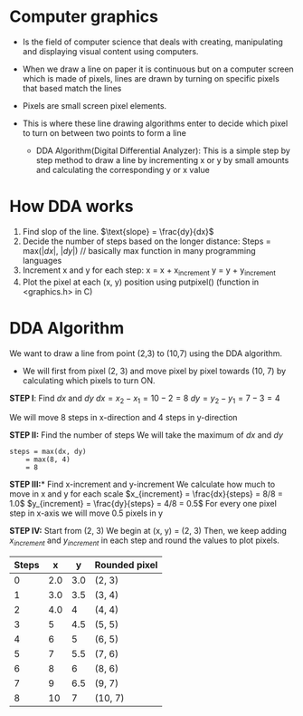 # Computer graphics
* Is the field of computer science that deals with creating, manipulating and displaying visual content using computers.

* When we draw a line on paper it is continuous but on a computer screen which is made of pixels, lines are drawn by turning on specific pixels that based match the lines

- Pixels are small screen pixel elements. 

- This is where these line drawing algorithms enter to decide which pixel to turn on between two points to form a line
	- DDA Algorithm(Digital Differential Analyzer): This is a simple step by step method to draw a line by incrementing x or y by small amounts and calculating the corresponding y or x value

# How DDA works
1. Find slop of the line. 
   $\text{slope}  = \frac{dy}{dx}$
2. Decide the number of steps based on the longer distance:
   Steps = max($|dx|$, $|dy|$) // basically max function in many programming languages 
3. Increment x and y for each step:
   x = x + x<sub>increment</sub>
   y = y + y<sub>increment</sub>
4. Plot the pixel at each (x, y) position using putpixel() (function in <graphics.h> in C)

# DDA Algorithm
We want to draw a line from point (2,3) to (10,7) using the DDA algorithm.
-  We will first from pixel (2, 3) and move pixel by pixel towards (10, 7) by calculating which pixels to turn ON.

**STEP I**: Find $dx$ and $dy$
$dx = x_2 - x_1 = 10 -2 = 8$
$dy = y_2 - y_1 = 7 - 3 = 4$

We will move 8 steps in x-direction and 4 steps in y-direction


**STEP II:** Find the number of steps
We will take the maximum of $dx$ and $dy$
```
steps = max(dx, dy)
	= max(8, 4)
	= 8
```

**STEP III:*** Find x-increment and y-increment
We calculate how much to move in x and y for each scale
$x_{increment} = \frac{dx}{steps} = 8/8 = 1.0$
$y_{increment} = \frac{dy}{steps} = 4/8 = 0.5$
For every one pixel step in x-axis we will move 0.5 pixels in y

**STEP IV:** Start from (2, 3)
We begin at (x, y) = (2, 3)
Then, we keep adding $x_{increment}$ and $y_{increment}$ in each step and round the values to plot pixels.



| Steps | x   | y   | Rounded pixel |
| ----- | --- | --- | ------------- |
| 0     | 2.0 | 3.0 | (2, 3)        |
| 1     | 3.0 | 3.5 | (3, 4)        |
| 2     | 4.0 | 4   | (4, 4)        |
| 3     | 5   | 4.5 | (5, 5)        |
| 4     | 6   | 5   | (6, 5)        |
| 5     | 7   | 5.5 | (7, 6)        |
| 6     | 8   | 6   | (8, 6)        |
| 7     | 9   | 6.5 | (9, 7)        |
| 8     | 10  | 7   | (10, 7)       |
